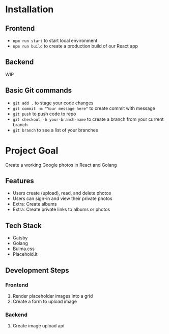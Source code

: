 # Installation

## Frontend

* `npm run start` to start local environment
* `npm run build` to create a production build of our React app

## Backend

WIP

## Basic Git commands
* `git add .` to stage your code changes
* `git commit -m "Your message here"` to create commit with message
* `git push` to push code to repo
* `git checkout -b your-branch-name` to create a branch from your current branch
* `git branch` to see a list of your branches

# Project Goal

Create a working Google photos in React and Golang

## Features

* Users create (upload), read, and delete photos
* Users can sign-in and view their private photos
* Extra: Create albums
* Extra: Create private links to albums or photos

## Tech Stack
* Gatsby
* Golang
* Bulma.css
* Placehold.it

## Development Steps

### Frontend
1. Render placeholder images into a grid
2. Create a form to upload image

### Backend
1. Create image upload api


